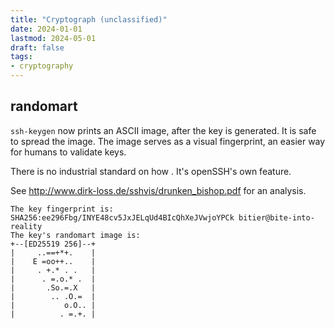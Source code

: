 ```yaml
---
title: "Cryptograph (unclassified)"
date: 2024-01-01
lastmod: 2024-05-01
draft: false
tags:
- cryptography
---
```



## randomart

`ssh-keygen` now prints an ASCII image, after the key is generated. It is safe to spread the image.
The image serves as a visual fingerprint, an easier way for humans to validate keys.


There is no industrial standard on how . It's openSSH's own feature.

See http://www.dirk-loss.de/sshvis/drunken_bishop.pdf for an analysis.

```
The key fingerprint is:
SHA256:ee296Fbg/INYE48cv5JxJELqUd4BIcQhXeJVwjoYPCk bitier@bite-into-reality
The key's randomart image is:
+--[ED25519 256]--+
|     ..==+*+.    |
|    E =oo++..    |
|     . +.* . .   |
|      . =.o.* .  |
|       .So.=.X   |
|        .. .O.=  |
|           o.O.. |
|          . =.+. |
